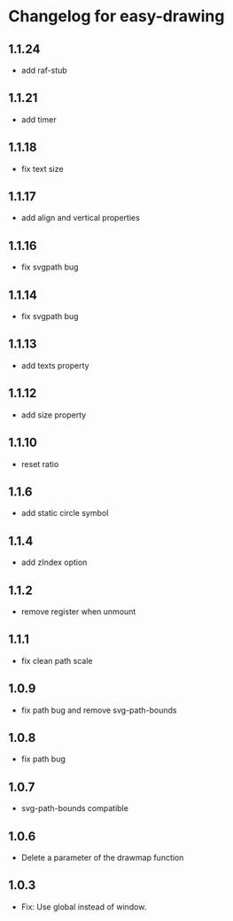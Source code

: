 # Changelog for easy-drawing

## 1.1.24

-   add raf-stub

## 1.1.21

- add timer

## 1.1.18

- fix text size

## 1.1.17

- add align and vertical properties

## 1.1.16

- fix svgpath bug

## 1.1.14

- fix svgpath bug

## 1.1.13

- add texts property

## 1.1.12

- add size property 

## 1.1.10

- reset ratio

## 1.1.6

- add static circle symbol

## 1.1.4

- add zIndex option

## 1.1.2

- remove register when unmount

## 1.1.1

- fix clean path scale

## 1.0.9

- fix path bug and remove svg-path-bounds

## 1.0.8

- fix path bug

## 1.0.7

- svg-path-bounds compatible

## 1.0.6

- Delete a parameter of the drawmap function

## 1.0.3

- Fix: Use global instead of window.
